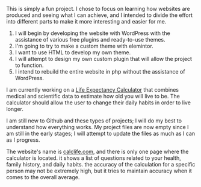 <p dir="auto">This is simply a fun project. I chose to focus on learning how websites are produced and seeing what I can achieve, and I intended to divide the effort into different parts to make it more interesting and easier for me.</p>
<ol>
<li dir="auto">I will begin by developing the website with WordPress with the assistance of various free plugins and ready-to-use themes.</li>
<li dir="auto">I'm going to try to make a custom theme with elemintor.</li>
<li dir="auto">I want to use HTML to develop my own theme.</li>
<li dir="auto">I will attempt to design my own custom plugin that will allow the project to function.</li>
<li dir="auto">I intend to rebuild the entire website in php without the assistance of WordPress.</li>
</ol>
<p dir="auto">I am currently working on a <a href="https://calclife.com/" rel="nofollow">Life Expectancy Calculator</a> that combines medical and scientific data to estimate how old you will live to be. The calculator should allow the user to change their daily habits in order to live longer.</p>
<p dir="auto">I am still new to Github and these types of projects; I will do my best to understand how everything works. My project files are now empty since I am still in the early stages; I will attempt to update the files as much as I can as I progress.</p>
<p dir="auto">The website's name is&nbsp;<a href="https://calclife.com">calclife.com</a>, and there is only one page where the calculator is located. it shows a list of questions related to your health, family history, and daily habits. the accuracy of the calculation for a specific person may not be extremely high, but it tries to maintain accuracy when it comes to the overall average.</p>
